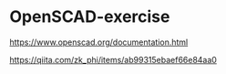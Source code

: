# OpenSCAD-exercise
https://www.openscad.org/documentation.html

https://qiita.com/zk_phi/items/ab99315ebaef66e84aa0


